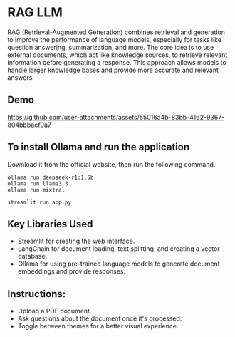 # RAG LLM
RAG (Retrieval-Augmented Generation) combines retrieval and generation to improve the performance of language models, especially for tasks like question answering, summarization, and more. The core idea is to use external documents, which act like knowledge sources, to retrieve relevant information before generating a response. This approach allows models to handle larger knowledge bases and provide more accurate and relevant answers.

## Demo
https://github.com/user-attachments/assets/55016a4b-83bb-4162-9367-804bbbaef0a7

## To install Ollama and run the application
Download it from the official website, then run the following command.

```
ollama run deepseek-r1:1.5b
ollama run llama3.3
ollama run mixtral
```

```
streamlit run app.py
```

## Key Libraries Used
- Streamlit for creating the web interface.
- LangChain for document loading, text splitting, and creating a vector database.
- Ollama for using pre-trained language models to generate document embeddings and provide responses.

## Instructions:
- Upload a PDF document.
- Ask questions about the document once it's processed.
- Toggle between themes for a better visual experience.
